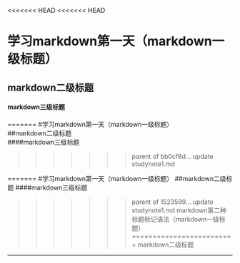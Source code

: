 <<<<<<< HEAD
<<<<<<< HEAD
# 学习markdown第一天（markdown一级标题）<br>
## markdown二级标题<br>
#### markdown三级标题<br>
=======
#学习markdown第一天（markdown一级标题）<br>
##markdown二级标题<br>
####markdown三级标题<br>
>>>>>>> parent of bb0cf8d... update studynote1.md

=======
#学习markdown第一天（markdown一级标题）
##markdown二级标题
####markdown三级标题
>>>>>>> parent of 1523599... update studynote1.md
markdown第二种标题标记语法（markdown一级标题）
=========================
markdown二级标题
----------------
